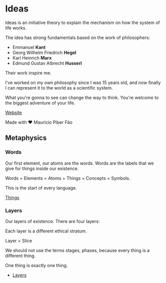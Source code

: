 # Ideas

Ideas is an initiative theory to explain the mechanism on how the system of life works.

The idea has strong fundamentals based on the work of philosophers:

- Emmanuel **Kant**
- Georg Wilhelm Friedrich **Hegel**
- Karl Heinrich **Marx**
- Edmund Gustav Albrecht **Husserl**

Their work inspire me.

I've worked on my own philosophy since I was 15 years old, and now finally I can represent it to the world as a scientific system.

What you're gonna to see can change the way to think. You're welcome to the biggest adventure of your life.

[Website](https://ideas.mauriciopiber.com)

Made with ❤️ Maurício Piber Fão

## Metaphysics

### Words

Our first element, our atoms are the words. Words are the labels that we give for things inside our existence.

Words = Elements = Atoms = Things = Concepts = Symbols.

This is the start of every language.

[Things](https://ideas.mauriciopiber.com/things)

### Layers

Our layers of existence. There are four layers:

Each layer is a different ethical stratum.

Layer = Slice

We should not use the terms stages, phases, because every thing is a different thing.

One thing is exactly one thing.

- [Layers](https://ideas.mauriciopiber.com/layers)

